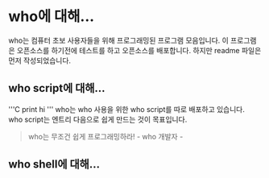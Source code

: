 # who에 대해...
who는 컴퓨터 초보 사용자들을 위해 프로그래밍된 프로그램 모음입니다. 이 프로그램은 오픈소스를 하기전에 테스트를 하고 오픈소스를 배포합니다. 하지만 readme 파일은 먼저 작성되었습니다.
## who script에 대해...
'''C
print hi
'''
who는 who 사용을 위한 who script를 따로 배포하고 있습니다.<br>
who script는 엔트리 다음으로 쉽게 만드는 것이 목표입니다.<br>
> who는 무조건 쉽게 프로그래밍하라! - who 개발자 -
## who shell에 대해...
